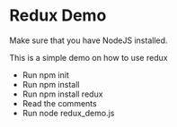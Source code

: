 <h1>Redux Demo</h1>

<p>Make sure that you have NodeJS installed.</p>
<p>This is a simple demo on how to use redux</p>

<ul>
    <li>Run npm init</li>
    <li>Run npm install</li>
    <li>Run npm install redux</li>
    <li>Read the comments</li>
    <li>Run node redux_demo.js</li>
</ul>
